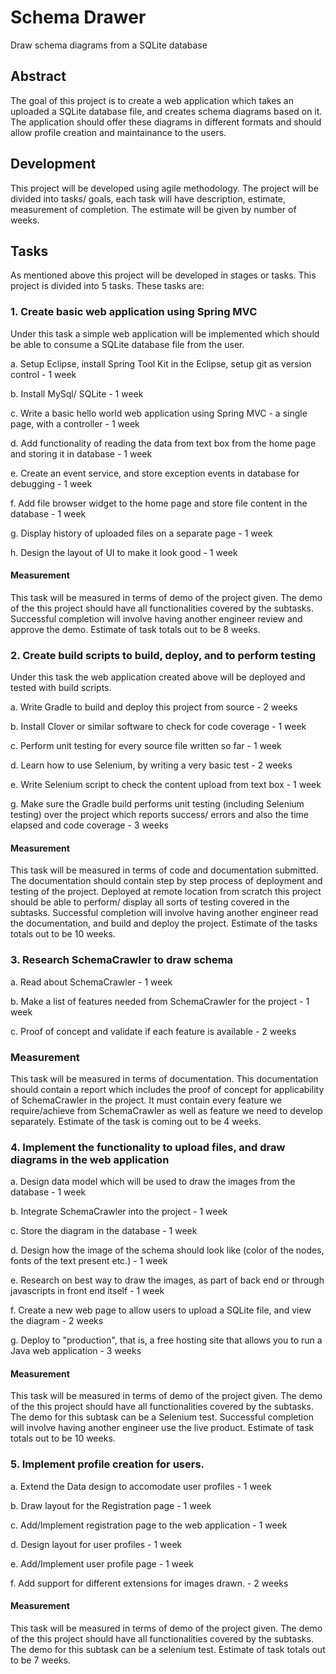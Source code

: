 # Schema Drawer
Draw schema diagrams from a SQLite database

## Abstract
The goal of this project is to create a web application which takes an uploaded a SQLite database file, and creates schema diagrams based on it. The application should offer these diagrams in different formats and should allow profile creation and maintainance to the users.

## Development
This project will be developed using agile methodology. The project will be divided into tasks/ goals, each task will have description, estimate, measurement of completion. The estimate will be given by number of weeks.

## Tasks
As mentioned above this project will be developed in stages or tasks. This project is divided into 5 tasks.
These tasks are:

### 1. Create basic web application using Spring MVC

Under this task a simple web application will be implemented which should be able to consume a SQLite database file from the user. 

  a. Setup Eclipse, install Spring Tool Kit in the Eclipse, setup git as version control - 1 week
  
  b. Install MySql/ SQLite - 1 week
  
  c. Write a basic hello world web application using Spring MVC - a single page, with a controller - 1 week
  
  d. Add functionality of reading the data from text box from the home page and storing it in database - 1 week
  
  e. Create an event service, and store exception events in database for debugging - 1 week
  
  f. Add file browser widget to the home page and store file content in the database - 1 week 
  
  g. Display history of uploaded files on a separate page - 1 week
  
  h. Design the layout of UI to make it look good - 1 week 
  
#### Measurement 
This task will be measured in terms of demo of the project given. The demo of the this project should have all functionalities covered by the subtasks. Successful completion will involve having another engineer review and approve the demo. Estimate of task totals out to be 8 weeks.

### 2. Create build scripts to build, deploy, and to perform testing

Under this task the web application created above will be deployed and tested with build scripts. 

  a. Write Gradle to build and deploy this project from source - 2 weeks
  
  b. Install Clover or similar software to check for code coverage - 1 week
  
  c. Perform unit testing for every source file written so far - 1 week
  
  d. Learn how to use Selenium, by writing a very basic test - 2 weeks
  
  e. Write Selenium script to check the content upload from text box - 1 week
  
  g. Make sure the Gradle build performs unit testing (including Selenium testing) over the project which reports success/ errors and also the time elapsed and code coverage - 3 weeks
  
#### Measurement 
This task will be measured in terms of code and documentation submitted. The documentation should contain step by step process of deployment and testing of the project. Deployed at remote location from scratch this project should be able to perform/ display all sorts of testing covered in the subtasks. Successful completion will involve having another engineer read the documentation, and build and deploy the project. Estimate of the tasks totals out to be 10 weeks.

### 3. Research SchemaCrawler to draw schema

  a. Read about SchemaCrawler - 1 week
  
  b. Make a list of features needed from SchemaCrawler for the project - 1 week
  
  c. Proof of concept and validate if each feature is available - 2 weeks
  
### Measurement
This task will be measured in terms of documentation. This documentation should contain a report which includes the proof of concept for applicability of SchemaCrawler in the project. It must contain every feature we require/achieve from SchemaCrawler as well as feature we need to develop separately. Estimate of the task is coming out to be 4 weeks.

### 4. Implement the functionality to upload files, and draw diagrams in the web application

  a. Design data model which will be used to draw the images from the database - 1 week
  
  b. Integrate SchemaCrawler into the project - 1 week
  
  c. Store the diagram in the database - 1 week
  
  d. Design how the image of the schema should look like (color of the nodes, fonts of the text present etc.) - 1 week
  
  e. Research on best way to draw the images, as part of back end or through javascripts in front end itself - 1 week
  
  f. Create a new web page to allow users to upload a SQLite file, and view the diagram - 2 weeks
  
  g. Deploy to "production", that is, a free hosting site that allows you to run a Java web application - 3 weeks
  
#### Measurement 
This task will be measured in terms of demo of the project given. The demo of the this project should have all functionalities covered by the subtasks. The demo for this subtask can be a Selenium test. Successful completion will involve having another engineer use the live product. Estimate of task totals out to be 10 weeks.

### 5. Implement profile creation for users. 
  a. Extend the Data design to accomodate user profiles - 1 week
  
  b. Draw layout for the Registration page - 1 week
  
  c. Add/Implement registration page to the web application - 1 week
  
  d. Design layout for user profiles - 1 week
  
  e. Add/Implement user profile page - 1 week
  
  f. Add support for different extensions for images drawn. - 2 weeks
  
#### Measurement 
  This task will be measured in terms of demo of the project given. The demo of the this project should have all functionalities covered by the subtasks. The demo for this subtask can be a selenium test. Estimate of task totals out to be 7 weeks.
  
  
